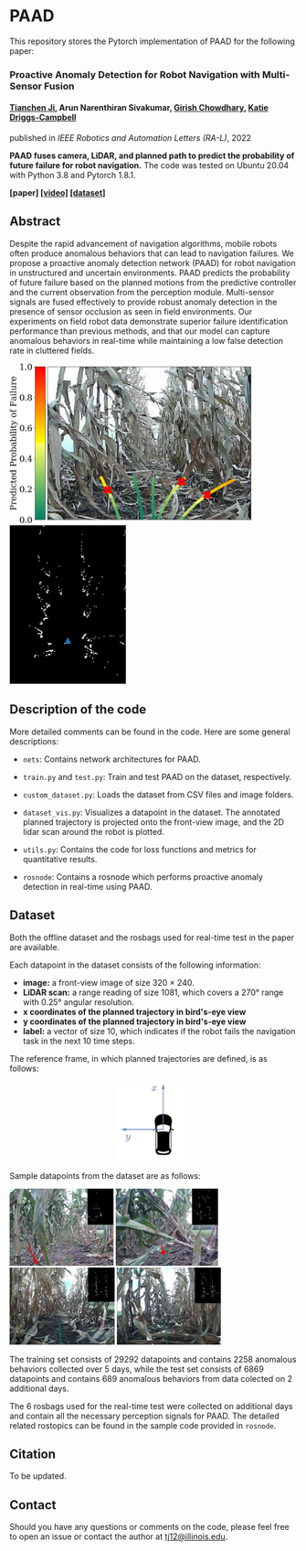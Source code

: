 # PAAD
This repository stores the Pytorch implementation of PAAD for the following paper:

### Proactive Anomaly Detection for Robot Navigation with Multi-Sensor Fusion

#### [Tianchen Ji](https://tianchenji.github.io/), Arun Narenthiran Sivakumar, [Girish Chowdhary](http://daslab.illinois.edu/), [Katie Driggs-Campbell](https://krdc.web.illinois.edu/)

published in *IEEE Robotics and Automation Letters (RA-L)*, 2022

**PAAD fuses camera, LiDAR, and planned path to predict the probability of future failure for robot navigation.** The code was tested on Ubuntu 20.04 with Python 3.8 and Pytorch 1.8.1.

**\[paper\] [\[video\]](https://youtu.be/7jFLdpNEiXM) [\[dataset\]](https://uofi.box.com/s/n1qhun9u7lwgtgeyb6hd0tzxpbyxgpl7)**

## Abstract
Despite the rapid advancement of navigation algorithms, mobile robots often produce anomalous behaviors that can lead to navigation failures. We propose a proactive anomaly detection network (PAAD) for robot navigation in unstructured and uncertain environments. PAAD predicts the probability of future failure based on the planned motions from the predictive controller and the current observation from the perception module. Multi-sensor signals are fused effectively to provide robust anomaly detection in the presence of sensor occlusion as seen in field environments. Our experiments on field robot data demonstrate superior failure identification performance than previous methods, and that our model can capture anomalous behaviors in real-time while maintaining a low false detection rate in cluttered fields.

<img src="/figures/sample_trajectory.png" height="280" /><img src="/figures/sample_lidar.png" height="278" />

## Description of the code
More detailed comments can be found in the code. Here are some general descriptions:
* `nets`: Contains network architectures for PAAD.

* `train.py` and `test.py`: Train and test PAAD on the dataset, respectively.

* `custom_dataset.py`: Loads the dataset from CSV files and image folders.

* `dataset_vis.py`: Visualizes a datapoint in the dataset. The annotated planned trajectory is projected onto the front-view image, and the 2D lidar scan around the robot is plotted.

* `utils.py`: Contains the code for loss functions and metrics for quantitative results.

* `rosnode`: Contains a rosnode which performs proactive anomaly detection in real-time using PAAD.

## Dataset
Both the offline dataset and the rosbags used for real-time test in the paper are available.

Each datapoint in the dataset consists of the following information:
* **image:** a front-view image of size 320 × 240.
* **LiDAR scan:** a range reading of size 1081, which covers a 270° range with 0.25° angular resolution.
* **x coordinates of the planned trajectory in bird's-eye view**
* **y coordinates of the planned trajectory in bird's-eye view**
* **label:** a vector of size 10, which indicates if the robot fails the navigation task in the next 10 time steps.

The reference frame, in which planned trajectories are defined, is as follows:

<p align="center">
  <img src="/figures/reference_frame.png" height="140" />
</p>

Sample datapoints from the dataset are as follows:

<img src="/figures/dataset_failure_1.png" height="135" /> <img src="/figures/dataset_failure_2.png" height="135" /> <img src="/figures/dataset_normal_1.png" height="135" /> <img src="/figures/dataset_normal_2.png" height="135" />

The training set consists of 29292 datapoints and contains 2258 anomalous behaviors collected over 5 days, while the test set consists of 6869 datapoints and contains 689 anomalous behaviors from data colected on 2 additional days.

The 6 rosbags used for the real-time test were collected on additional days and contain all the necessary perception signals for PAAD. The detailed related rostopics can be found in the sample code provided in `rosnode`.

## Citation
To be updated.

## Contact
Should you have any questions or comments on the code, please feel free to open an issue or contact the author at tj12@illinois.edu.
